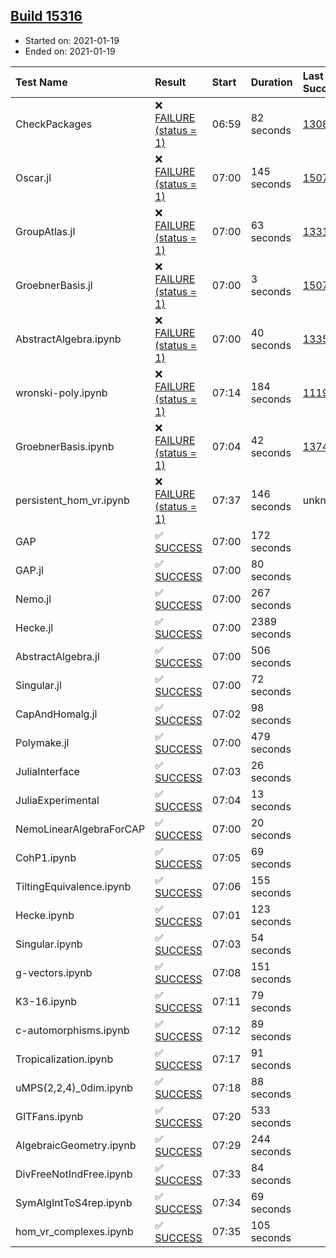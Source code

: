 ## [Build 15316](https://oscarci.mathematik.uni-kl.de/job/oscar/15316/)

* Started on: 2021-01-19
* Ended on: 2021-01-19

| Test Name    | Result | Start | Duration | Last Success | First Failure |
|:-------------|:-------|:------|:---------|:-------------|:--------------|
| CheckPackages | ❌ [FAILURE (status = 1)](https://oscarci.mathematik.uni-kl.de/job/oscar/15316/artifact/logs/build-15316/CheckPackages.log) | 06:59 | 82 seconds | [13085](https://oscarci.mathematik.uni-kl.de/job/oscar/13085/) | [13086](https://oscarci.mathematik.uni-kl.de/job/oscar/13086/) |
| Oscar.jl | ❌ [FAILURE (status = 1)](https://oscarci.mathematik.uni-kl.de/job/oscar/15316/artifact/logs/build-15316/Oscar.jl.log) | 07:00 | 145 seconds | [15079](https://oscarci.mathematik.uni-kl.de/job/oscar/15079/) | [15080](https://oscarci.mathematik.uni-kl.de/job/oscar/15080/) |
| GroupAtlas.jl | ❌ [FAILURE (status = 1)](https://oscarci.mathematik.uni-kl.de/job/oscar/15316/artifact/logs/build-15316/GroupAtlas.jl.log) | 07:00 | 63 seconds | [13311](https://oscarci.mathematik.uni-kl.de/job/oscar/13311/) | [13312](https://oscarci.mathematik.uni-kl.de/job/oscar/13312/) |
| GroebnerBasis.jl | ❌ [FAILURE (status = 1)](https://oscarci.mathematik.uni-kl.de/job/oscar/15316/artifact/logs/build-15316/GroebnerBasis.jl.log) | 07:00 | 3 seconds | [15079](https://oscarci.mathematik.uni-kl.de/job/oscar/15079/) | [15080](https://oscarci.mathematik.uni-kl.de/job/oscar/15080/) |
| AbstractAlgebra.ipynb | ❌ [FAILURE (status = 1)](https://oscarci.mathematik.uni-kl.de/job/oscar/15316/artifact/logs/build-15316/AbstractAlgebra.ipynb.log) | 07:00 | 40 seconds | [13355](https://oscarci.mathematik.uni-kl.de/job/oscar/13355/) | [13356](https://oscarci.mathematik.uni-kl.de/job/oscar/13356/) |
| wronski-poly.ipynb | ❌ [FAILURE (status = 1)](https://oscarci.mathematik.uni-kl.de/job/oscar/15316/artifact/logs/build-15316/wronski-poly.ipynb.log) | 07:14 | 184 seconds | [11192](https://oscarci.mathematik.uni-kl.de/job/oscar/11192/) | [11193](https://oscarci.mathematik.uni-kl.de/job/oscar/11193/) |
| GroebnerBasis.ipynb | ❌ [FAILURE (status = 1)](https://oscarci.mathematik.uni-kl.de/job/oscar/15316/artifact/logs/build-15316/GroebnerBasis.ipynb.log) | 07:04 | 42 seconds | [13748](https://oscarci.mathematik.uni-kl.de/job/oscar/13748/) | [13749](https://oscarci.mathematik.uni-kl.de/job/oscar/13749/) |
| persistent_hom_vr.ipynb | ❌ [FAILURE (status = 1)](https://oscarci.mathematik.uni-kl.de/job/oscar/15316/artifact/logs/build-15316/persistent_hom_vr.ipynb.log) | 07:37 | 146 seconds | unknown | unknown |
| GAP | ✅ [SUCCESS](https://oscarci.mathematik.uni-kl.de/job/oscar/15316/artifact/logs/build-15316/GAP.log) | 07:00 | 172 seconds |  |  |
| GAP.jl | ✅ [SUCCESS](https://oscarci.mathematik.uni-kl.de/job/oscar/15316/artifact/logs/build-15316/GAP.jl.log) | 07:00 | 80 seconds |  |  |
| Nemo.jl | ✅ [SUCCESS](https://oscarci.mathematik.uni-kl.de/job/oscar/15316/artifact/logs/build-15316/Nemo.jl.log) | 07:00 | 267 seconds |  |  |
| Hecke.jl | ✅ [SUCCESS](https://oscarci.mathematik.uni-kl.de/job/oscar/15316/artifact/logs/build-15316/Hecke.jl.log) | 07:00 | 2389 seconds |  |  |
| AbstractAlgebra.jl | ✅ [SUCCESS](https://oscarci.mathematik.uni-kl.de/job/oscar/15316/artifact/logs/build-15316/AbstractAlgebra.jl.log) | 07:00 | 506 seconds |  |  |
| Singular.jl | ✅ [SUCCESS](https://oscarci.mathematik.uni-kl.de/job/oscar/15316/artifact/logs/build-15316/Singular.jl.log) | 07:00 | 72 seconds |  |  |
| CapAndHomalg.jl | ✅ [SUCCESS](https://oscarci.mathematik.uni-kl.de/job/oscar/15316/artifact/logs/build-15316/CapAndHomalg.jl.log) | 07:02 | 98 seconds |  |  |
| Polymake.jl | ✅ [SUCCESS](https://oscarci.mathematik.uni-kl.de/job/oscar/15316/artifact/logs/build-15316/Polymake.jl.log) | 07:00 | 479 seconds |  |  |
| JuliaInterface | ✅ [SUCCESS](https://oscarci.mathematik.uni-kl.de/job/oscar/15316/artifact/logs/build-15316/JuliaInterface.log) | 07:03 | 26 seconds |  |  |
| JuliaExperimental | ✅ [SUCCESS](https://oscarci.mathematik.uni-kl.de/job/oscar/15316/artifact/logs/build-15316/JuliaExperimental.log) | 07:04 | 13 seconds |  |  |
| NemoLinearAlgebraForCAP | ✅ [SUCCESS](https://oscarci.mathematik.uni-kl.de/job/oscar/15316/artifact/logs/build-15316/NemoLinearAlgebraForCAP.log) | 07:00 | 20 seconds |  |  |
| CohP1.ipynb | ✅ [SUCCESS](https://oscarci.mathematik.uni-kl.de/job/oscar/15316/artifact/logs/build-15316/CohP1.ipynb.log) | 07:05 | 69 seconds |  |  |
| TiltingEquivalence.ipynb | ✅ [SUCCESS](https://oscarci.mathematik.uni-kl.de/job/oscar/15316/artifact/logs/build-15316/TiltingEquivalence.ipynb.log) | 07:06 | 155 seconds |  |  |
| Hecke.ipynb | ✅ [SUCCESS](https://oscarci.mathematik.uni-kl.de/job/oscar/15316/artifact/logs/build-15316/Hecke.ipynb.log) | 07:01 | 123 seconds |  |  |
| Singular.ipynb | ✅ [SUCCESS](https://oscarci.mathematik.uni-kl.de/job/oscar/15316/artifact/logs/build-15316/Singular.ipynb.log) | 07:03 | 54 seconds |  |  |
| g-vectors.ipynb | ✅ [SUCCESS](https://oscarci.mathematik.uni-kl.de/job/oscar/15316/artifact/logs/build-15316/g-vectors.ipynb.log) | 07:08 | 151 seconds |  |  |
| K3-16.ipynb | ✅ [SUCCESS](https://oscarci.mathematik.uni-kl.de/job/oscar/15316/artifact/logs/build-15316/K3-16.ipynb.log) | 07:11 | 79 seconds |  |  |
| c-automorphisms.ipynb | ✅ [SUCCESS](https://oscarci.mathematik.uni-kl.de/job/oscar/15316/artifact/logs/build-15316/c-automorphisms.ipynb.log) | 07:12 | 89 seconds |  |  |
| Tropicalization.ipynb | ✅ [SUCCESS](https://oscarci.mathematik.uni-kl.de/job/oscar/15316/artifact/logs/build-15316/Tropicalization.ipynb.log) | 07:17 | 91 seconds |  |  |
| uMPS(2,2,4)_0dim.ipynb | ✅ [SUCCESS](https://oscarci.mathematik.uni-kl.de/job/oscar/15316/artifact/logs/build-15316/uMPS-2-2-4-_0dim.ipynb.log) | 07:18 | 88 seconds |  |  |
| GITFans.ipynb | ✅ [SUCCESS](https://oscarci.mathematik.uni-kl.de/job/oscar/15316/artifact/logs/build-15316/GITFans.ipynb.log) | 07:20 | 533 seconds |  |  |
| AlgebraicGeometry.ipynb | ✅ [SUCCESS](https://oscarci.mathematik.uni-kl.de/job/oscar/15316/artifact/logs/build-15316/AlgebraicGeometry.ipynb.log) | 07:29 | 244 seconds |  |  |
| DivFreeNotIndFree.ipynb | ✅ [SUCCESS](https://oscarci.mathematik.uni-kl.de/job/oscar/15316/artifact/logs/build-15316/DivFreeNotIndFree.ipynb.log) | 07:33 | 84 seconds |  |  |
| SymAlgIntToS4rep.ipynb | ✅ [SUCCESS](https://oscarci.mathematik.uni-kl.de/job/oscar/15316/artifact/logs/build-15316/SymAlgIntToS4rep.ipynb.log) | 07:34 | 69 seconds |  |  |
| hom_vr_complexes.ipynb | ✅ [SUCCESS](https://oscarci.mathematik.uni-kl.de/job/oscar/15316/artifact/logs/build-15316/hom_vr_complexes.ipynb.log) | 07:35 | 105 seconds |  |  |
